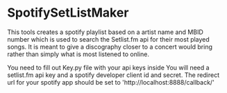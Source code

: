 # SpotifySetListMaker
This tools creates a spotify playlist based on a artist name and MBID number which is used to search the Setlist.fm api for their most played songs.
It is meant to give a discography closer to a concert would bring rather than simply what is most listened to online.

You need to fill out Key.py file with your api keys inside
You will need a setlist.fm api key and a spotify developer client id and secret. 
The redirect url for your spotify app should be set to 'http://localhost:8888/callback/'
